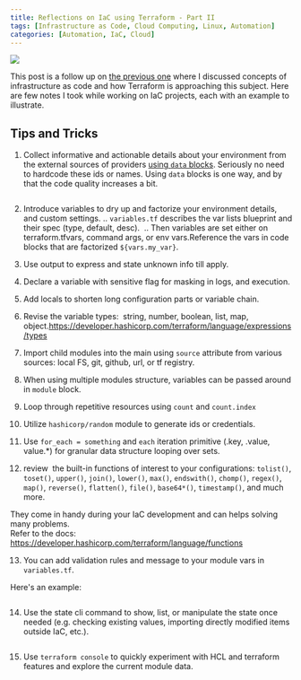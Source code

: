 ```yaml
---
title: Reflections on IaC using Terraform - Part II
tags: [Infrastructure as Code, Cloud Computing, Linux, Automation]
categories: [Automation, IaC, Cloud]
---
```


<img src="{{ site.baseurl_root }}/public/images/iac-reflections-2.png" class="post-image resize-sm center-image" />

This post is a follow up on [the previous one](/2022/09/23/reflections-on-iac-with-terraform) where I discussed concepts of infrastructure as code and how Terraform is approaching this subject. Here are few notes I took while working on IaC projects, each with an example to illustrate.

<!-- post-excerpt -->

## Tips and Tricks

1. Collect informative and actionable details about your environment from the external sources of providers [using `data` blocks](https://developer.hashicorp.com/terraform/language/data-sources). Seriously no need to hardcode these ids or names. Using `data` blocks is one way, and by that the code quality increases a bit.

```yaml
```

2. Introduce variables to dry up and factorize your environment details, and custom settings. .. `variables.tf` describes the var lists blueprint and their spec (type, default, desc).  .. Then variables are set either on terraform.tfvars, command args, or env vars.Reference the vars in code blocks that are factorized `${vars.my_var}`.

3. Use output to express and state unknown info till apply.

4. Declare a variable with sensitive flag for masking in logs, and execution.

5. Add locals to shorten long configuration parts or variable chain.

6. Revise the variable types:  string, number, boolean, list, map, object.https://developer.hashicorp.com/terraform/language/expressions/types

7. Import child modules into the main using `source` attribute from various sources: local FS, git, github, url, or tf registry.

8. When using multiple modules structure, variables can be passed around in `module` block.

9. Loop through repetitive resources using `count` and `count.index`

10. Utilize `hashicorp/random` module to generate ids or credentials.

11. Use `for_each = something` and `each` iteration primitive (.key, .value, value.*) for granular data structure looping over sets.

12. review  the built-in functions of interest to your configurations: `tolist()`, `toset()`, `upper()`, `join()`, `lower()`, `max()`, `endswith()`, `chomp()`, `regex()`, `map()`, `reverse()`, `flatten()`, `file()`, `base64*()`, `timestamp()`, and much more.

They come in handy during your IaC development and can helps solving many problems.<br>
Refer to the docs: https://developer.hashicorp.com/terraform/language/functions

13. You can add validation rules and message to your module vars in `variables.tf`.

Here's an example:

```terraform
```

14. Use the state cli command to show, list, or manipulate the state once needed (e.g. checking existing values, importing directly modified items outside IaC, etc.).

```bash
```

15. Use `terraform console` to quickly experiment with HCL and terraform features and explore the current module data.

